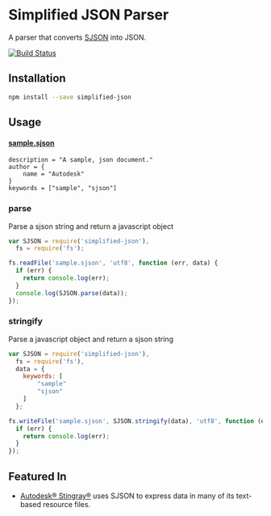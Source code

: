 # Simplified JSON Parser

A parser that converts [SJSON](http://help.autodesk.com/view/Stingray/ENU/?guid=__stingray_help_managing_content_sjson_html) into JSON.

[![Build Status](https://travis-ci.org/Autodesk/sjson.svg?branch=master)](https://travis-ci.org/Autodesk/sjson)

## Installation

```bash
npm install --save simplified-json
```

## Usage

#### [sample.sjson](./test/sample.sjson)

```
description = "A sample, json document."
author = {
 	name = "Autodesk"
}
keywords = ["sample", "sjson"]
```

### parse

Parse a sjson string and return a javascript object

``` javascript
var SJSON = require('simplified-json'),
  fs = require('fs');

fs.readFile('sample.sjson', 'utf8', function (err, data) {
  if (err) {
    return console.log(err);
  }
  console.log(SJSON.parse(data));
});
```

### stringify

Parse a javascript object and return a sjson string

``` javascript
var SJSON = require('simplified-json'),
  fs = require('fs'),
  data = {
    keywords: [
    	"sample"
    	"sjson"
    ]
  };

fs.writeFile('sample.sjson', SJSON.stringify(data), 'utf8', function (err) {
  if (err) {
    return console.log(err);
  }
});
```


## Featured In

* [Autodesk&reg; Stingray&reg;](http://stingrayengine.com/) uses SJSON to express data in many of its text-based resource files.
